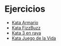 # Ejercicios

- [Kata Armario](https://kata-log.rocks/configure-wardrobe-kata)
- [Kata FizzBuzz](https://kata-log.rocks/fizz-buzz-kata)
- [Kata 3 en raya](https://kata-log.rocks/tic-tac-toe-kata)
- [Kata Juego de la Vida](https://kata-log.rocks/game-of-life-kata)
